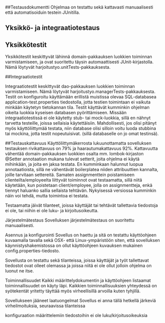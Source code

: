 ##Testausdokumentti
Ohjelmaa on testattu sekä kattavasti manuaalisesti että automatisoiduin testein JUnitilla. 

## Yksikkö- ja integraatiotestaus  
## Yksikkötestit  

Yksikkötestit keskittyvät lähinnä domain-pakkauksen luokkien toiminnan varmistamiseen, ja ovat suoritettu täysin automaattisesti JUnit-kirjastolla. Nämä löytyvät harjoitustyo.unitTests-pakkauksesta.


##Integraatiotestit  

Integraatiotestit keskittyvät dao-pakkauksen luokkien toiminnan varmistamiseen. Nämä löytyvät harjoitustyo.managerTests-pakkauksesta. Testit on konfiguroitu käyttämään erillistä muistissa olevaa SQL-databasea application-test.properties tiedostolla, jotta testien toimintaan ei vaikuta minkään käytetyn tietokannan tila. Testit käyttävät kumminkin ohjelman oikeita luokkia kyseisen databasen pyörittämiseen. Missään integraatiotestissä ei ole käytetty stub- tai mock-luokkia, sillä en nähnyt tarvetta testeille, joissa sellaisia käytettäisiin. Mahdollisesti, jos olisi pitänyt myös käyttöliittymää testata, niin database olisi silloin voitu luoda stubbina tai mockina, jotta testit nopeutuisivat. (sillä databaselle on jo omat testinsä).

##Testauskattavuus
Käyttöliittymäkerrosta lukuunottamatta sovelluksen testauksen rivikattavuus on 79% ja haarautumakattavuus 92%. Kattavuutta vähentää domain-pakkauksen luokkien osalta mm. lombok-kirjaston @Setter annotaation mukana tulevat setterit, joita ohjelma ei käytä mihinkään, ja joita en jaksa testata. En kumminkaan halunnut luopua annotaatioista, sillä ne vähentävät boilerplatea niiden attribuuttien kannalta, joille tarvitaan settereitä. Samaten assignmenttein poistamiseen clienteilta/employeelta liittyvät toiminnot ovat testaamatta, sillä niitä käytetään, kun poistetaan client/employee, jolla on assignmentteja, enkä tiennyt haluanko sallia sellaista tehtävän. Nykyisessä versiossa kumminkin näin voi tehdä, mutta toimintoa ei testata.



Testaamatta jäivät tilanteet, joissa käyttäjät tai tehtävät tallettavia tiedostoja ei ole, tai niihin ei ole luku- ja kirjoitusoikeutta.

Järjestelmätestaus
Sovelluksen järjestelmätestaus on suoritettu manuaalisesti.

Asennus ja konfigurointi
Sovellus on haettu ja sitä on testattu käyttöohjeen kuvaamalla tavalla sekä OSX- että Linux-ympäristöön siten, että sovelluksen käynnistyshakemistossa on ollut käyttöohjeen kuvauksen mukainen config.properties-tiedosto.

Sovellusta on testattu sekä tilanteissa, joissa käyttäjät ja työt tallettavat tiedostot ovat olleet olemassa ja joissa niitä ei ole ollut jolloin ohjelma on luonut ne itse.

Toiminnallisuudet
Kaikki määrittelydokumentin ja käyttöohjeen listaamat toiminnallisuudet on käyty läpi. Kaikkien toiminnallisuuksien yhteydessä on syötekentät yritetty täyttää myös virheellisillä arvoilla kuten tyhjillä.

Sovellukseen jääneet laatuongelmat
Sovellus ei anna tällä hetkellä järkeviä virheilmoituksia, seuraavissa tilanteissa

konfiguraation määrittelemiin tiedostoihin ei ole luku/kirjoitusoikeuksia
